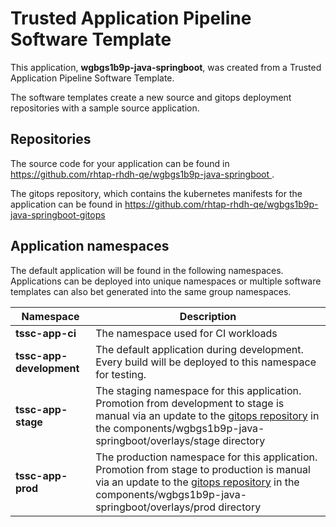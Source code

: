 # Trusted Application Pipeline Software Template

This application, **wgbgs1b9p-java-springboot**, was created from a Trusted Application Pipeline Software Template.

The software templates create a new source and gitops deployment repositories with a sample source application. 

## Repositories

The source code for your application can be found in [https://github.com/rhtap-rhdh-qe/wgbgs1b9p-java-springboot ](https://github.com/rhtap-rhdh-qe/wgbgs1b9p-java-springboot ).
 
The gitops repository, which contains the kubernetes manifests for the application can be found in 
[https://github.com/rhtap-rhdh-qe/wgbgs1b9p-java-springboot-gitops ](https://github.com/rhtap-rhdh-qe/wgbgs1b9p-java-springboot-gitops ) 

## Application namespaces 

The default application will be found in the following namespaces. Applications can be deployed into unique namespaces or multiple software templates can also bet generated into the same group namespaces.  

|  Namespace   |  Description   |  
| -------- | -------- |
| **tssc-app-ci** | The namespace used for CI workloads |
| **tssc-app-development** | The default application during development. Every build will be deployed to this namespace for testing. |
| **tssc-app-stage** | The staging namespace for this application. Promotion from development to stage is manual via an update to the [gitops repository](https://github.com/rhtap-rhdh-qe/wgbgs1b9p-java-springboot-gitops ) in the components/wgbgs1b9p-java-springboot/overlays/stage directory |
| **tssc-app-prod** | The production namespace for this application. Promotion from stage to production is manual via an update to the [gitops repository](https://github.com/rhtap-rhdh-qe/wgbgs1b9p-java-springboot-gitops ) in the components/wgbgs1b9p-java-springboot/overlays/prod directory |